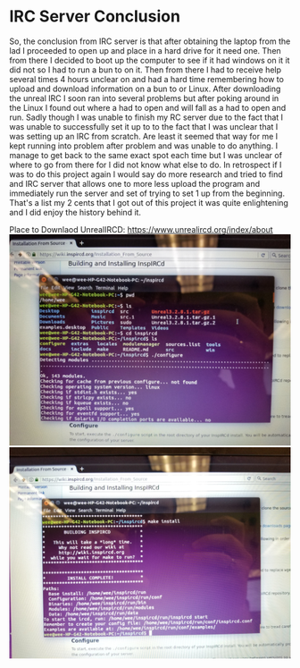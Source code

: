 
# IRC Server Conclusion
So, the conclusion from IRC server is that after obtaining the laptop from the lad I proceeded to open up and place in a hard drive for it need one.
  Then from there I decided to boot up the computer to see if it had windows on it it did not so I had to run a bun to on it. 
  Then from there I had to receive help several times 4 hours unclear on and had a hard time remembering how to upload and download information on a bun to or Linux. 
  After downloading the unreal IRC I soon ran into several problems but after poking around in the Linux I found out where a had to open and will fall as a had to open and run.
  Sadly though I was unable to finish my RC server due to the fact that I was unable to successfully set it up to to the fact that I was unclear that I was setting up an IRC from scratch.
  Are least it seemed that way for me I kept running into problem after problem and was unable to do anything. 
  I manage to get back to the same exact spot each time but I was unclear of where to go from there for I did not know what else to do.
  In retrospect if I was to do this project again I would say do more research and tried to find and IRC server that allows one to more less upload the program and immediately run the server and set of trying to set 1 up from the beginning. 
  That's a list my 2 cents that I got out of this project it was quite enlightening and I did enjoy the history behind it.

Place to Downlaod UnrealIRCD: https://www.unrealircd.org/index/about
![image](https://github.com/MrZexySamuria/Finally/blob/master/31963855_1503512709778406_7148126637807108096_n.jpg)
![image](https://github.com/MrZexySamuria/Finally/blob/master/31959819_1503512799778397_147540544753500160_n.jpg)
